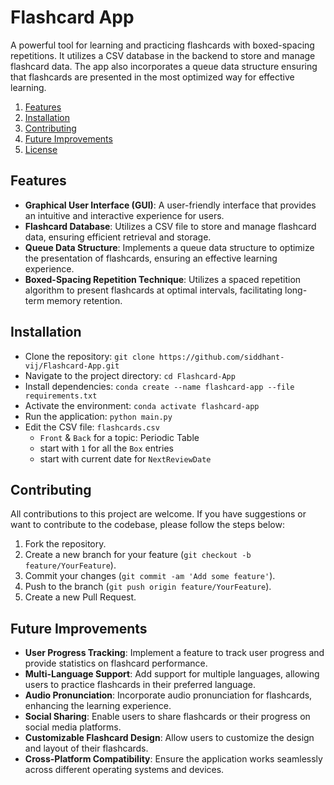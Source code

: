 # Flashcard App

A powerful tool for learning and practicing flashcards with boxed-spacing repetitions. It utilizes a CSV database in the backend to store and manage flashcard data. The app also incorporates a queue data structure ensuring that flashcards are presented in the most optimized way for effective learning.

1. [Features](#features)
1. [Installation](#installation)
1. [Contributing](#contributing)
1. [Future Improvements](#future-improvements)
1. [License](#license)

## Features

- **Graphical User Interface (GUI)**: A user-friendly interface that provides an intuitive and interactive experience for users.
- **Flashcard Database**: Utilizes a CSV file to store and manage flashcard data, ensuring efficient retrieval and storage.
- **Queue Data Structure**: Implements a queue data structure to optimize the presentation of flashcards, ensuring an effective learning experience.
- **Boxed-Spacing Repetition Technique**: Utilizes a spaced repetition algorithm to present flashcards at optimal intervals, facilitating long-term memory retention.

## Installation

- Clone the repository: `git clone https://github.com/siddhant-vij/Flashcard-App.git`
- Navigate to the project directory: `cd Flashcard-App`
- Install dependencies: `conda create --name flashcard-app --file requirements.txt`
- Activate the environment: `conda activate flashcard-app`
- Run the application: `python main.py`
- Edit the CSV file: `flashcards.csv`
  - `Front` & `Back` for a topic: Periodic Table
  - start with `1` for all the `Box` entries
  - start with current date for `NextReviewDate`


## Contributing

All contributions to this project are welcome. If you have suggestions or want to contribute to the codebase, please follow the steps below:

1. Fork the repository.
2. Create a new branch for your feature (`git checkout -b feature/YourFeature`).
3. Commit your changes (`git commit -am 'Add some feature'`).
4. Push to the branch (`git push origin feature/YourFeature`).
5. Create a new Pull Request.

## Future Improvements

- **User Progress Tracking**: Implement a feature to track user progress and provide statistics on flashcard performance.
- **Multi-Language Support**: Add support for multiple languages, allowing users to practice flashcards in their preferred language.
- **Audio Pronunciation**: Incorporate audio pronunciation for flashcards, enhancing the learning experience.
- **Social Sharing**: Enable users to share flashcards or their progress on social media platforms.
- **Customizable Flashcard Design**: Allow users to customize the design and layout of their flashcards.
- **Cross-Platform Compatibility**: Ensure the application works seamlessly across different operating systems and devices.

